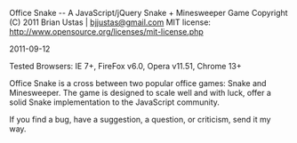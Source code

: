 Office Snake -- A JavaScript/jQuery Snake + Minesweeper Game
Copyright (C) 2011 Brian Ustas | bjjustas@gmail.com
MIT license: http://www.opensource.org/licenses/mit-license.php

2011-09-12

Tested Browsers: IE 7+, FireFox v6.0, Opera v11.51, Chrome 13+

Office Snake is a cross between two popular office games: Snake 
and Minesweeper. The game is designed to scale well and with luck,
offer a solid Snake implementation to the JavaScript community.

If you find a bug, have a suggestion, a question, or criticism,
send it my way.
